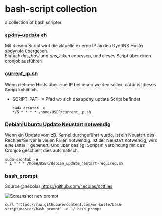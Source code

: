 # bash-script collection
a collection of bash scriptes

### [spdny-update.sh](spdny-update.sh)  
Mit diesem Script wird die aktuelle externe IP an den DynDNS Hoster [spdyn.de](https://spdyn.de) übergeben.  
Einfach *dns_host* und *dns_token* anpassen, und dieses Script über einen cronjob ausführen

### [current_ip.sh](current_ip.sh)
Wenn mehrere Hosts über eine IP betrieben werden sollen, dafür ist dieses Script behilflich.

* SCRIPT_PATH = Pfad wo sich das spdny_update Script befindet

  `sudo crontab -e`  
  `*/5 * * * * /home/USER/current_ip.sh`  

### [Debian|Ubuntu Update Neustart notwendig](debian_update_restart-required.sh)
Wenn ein Update vom zB. Kernel durchgeführt wurde, ist ein Neustart des Rechner/Server in vielen Fällen notwendig.
Ist der Neustart notwendig, wird eine Datei '' generiert. Und über das og. Script in Verbindung mit dem Cronjob geschieht dies automatisch.

  `sudo crontab -e`  
  `* 1 * * * /home/USER/debian_update_restart-required.sh`

### bash_prompt
Source @necolas https://github.com/necolas/dotfiles

![Screenshot new prompt](http://i.imgur.com/EkEtphC.png)

`curl "https://raw.githubusercontent.com/mr-bolle/bash-script/master/bash_prompt" -o ~/.bash_prompt`
